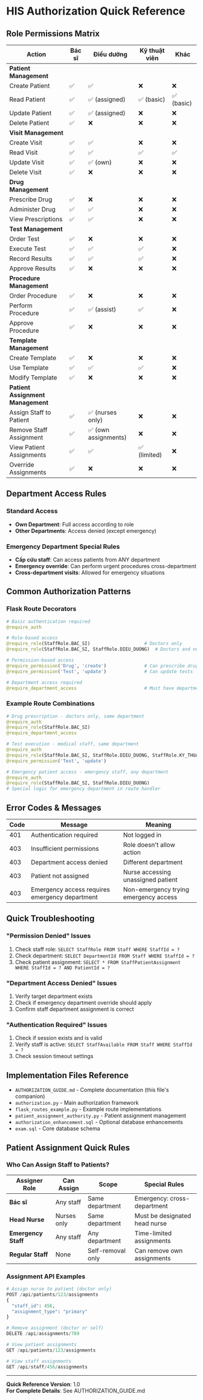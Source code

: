 # HIS Authorization Quick Reference

## Role Permissions Matrix

| Action | Bác sĩ | Điều dưỡng | Kỹ thuật viên | Khác |
|--------|---------|-------------|---------------|------|
| **Patient Management** |
| Create Patient | ✅ | ✅ | ❌ | ❌ |
| Read Patient | ✅ | ✅ (assigned) | ✅ (basic) | ✅ (basic) |
| Update Patient | ✅ | ✅ (assigned) | ❌ | ❌ |
| Delete Patient | ✅ | ❌ | ❌ | ❌ |
| **Visit Management** |
| Create Visit | ✅ | ✅ | ❌ | ❌ |
| Read Visit | ✅ | ✅ | ✅ | ✅ |
| Update Visit | ✅ | ✅ (own) | ❌ | ❌ |
| Delete Visit | ✅ | ❌ | ❌ | ❌ |
| **Drug Management** |
| Prescribe Drug | ✅ | ❌ | ❌ | ❌ |
| Administer Drug | ✅ | ✅ | ❌ | ❌ |
| View Prescriptions | ✅ | ✅ | ❌ | ❌ |
| **Test Management** |
| Order Test | ✅ | ❌ | ❌ | ❌ |
| Execute Test | ✅ | ✅ | ✅ | ❌ |
| Record Results | ✅ | ✅ | ✅ | ❌ |
| Approve Results | ✅ | ❌ | ❌ | ❌ |
| **Procedure Management** |
| Order Procedure | ✅ | ❌ | ❌ | ❌ |
| Perform Procedure | ✅ | ✅ (assist) | ✅ | ❌ |
| Approve Procedure | ✅ | ❌ | ❌ | ❌ |
| **Template Management** |
| Create Template | ✅ | ❌ | ❌ | ❌ |
| Use Template | ✅ | ✅ | ✅ | ❌ |
| Modify Template | ✅ | ❌ | ❌ | ❌ |
| **Patient Assignment Management** |
| Assign Staff to Patient | ✅ | ✅ (nurses only) | ❌ | ❌ |
| Remove Staff Assignment | ✅ | ✅ (own assignments) | ❌ | ❌ |
| View Patient Assignments | ✅ | ✅ | ✅ (limited) | ❌ |
| Override Assignments | ✅ | ❌ | ❌ | ❌ |

## Department Access Rules

### Standard Access
- **Own Department**: Full access according to role
- **Other Departments**: Access denied (except emergency)

### Emergency Department Special Rules
- **Cấp cứu staff**: Can access patients from ANY department
- **Emergency override**: Can perform urgent procedures cross-department
- **Cross-department visits**: Allowed for emergency situations

## Common Authorization Patterns

### Flask Route Decorators
```python
# Basic authentication required
@require_auth

# Role-based access
@require_role(StaffRole.BAC_SI)                    # Doctors only
@require_role(StaffRole.BAC_SI, StaffRole.DIEU_DUONG)  # Doctors and nurses

# Permission-based access
@require_permission('Drug', 'create')              # Can prescribe drugs
@require_permission('Test', 'update')              # Can update tests

# Department access required
@require_department_access                         # Must have department access
```

### Example Route Combinations
```python
# Drug prescription - doctors only, same department
@require_auth
@require_role(StaffRole.BAC_SI)
@require_department_access

# Test execution - medical staff, same department
@require_auth
@require_role(StaffRole.BAC_SI, StaffRole.DIEU_DUONG, StaffRole.KY_THUAT_VIEN)
@require_permission('Test', 'update')

# Emergency patient access - emergency staff, any department
@require_auth
@require_role(StaffRole.BAC_SI, StaffRole.DIEU_DUONG)
# Special logic for emergency department in route handler
```

## Error Codes & Messages

| Code | Message | Meaning |
|------|---------|---------|
| 401 | Authentication required | Not logged in |
| 403 | Insufficient permissions | Role doesn't allow action |
| 403 | Department access denied | Different department |
| 403 | Patient not assigned | Nurse accessing unassigned patient |
| 403 | Emergency access requires emergency department | Non-emergency trying emergency access |

## Quick Troubleshooting

### "Permission Denied" Issues
1. Check staff role: `SELECT StaffRole FROM Staff WHERE StaffId = ?`
2. Check department: `SELECT DepartmentId FROM Staff WHERE StaffId = ?`
3. Check patient assignment: `SELECT * FROM StaffPatientAssignment WHERE StaffId = ? AND PatientId = ?`

### "Department Access Denied" Issues
1. Verify target department exists
2. Check if emergency department override should apply
3. Confirm staff department assignment is correct

### "Authentication Required" Issues
1. Check if session exists and is valid
2. Verify staff is active: `SELECT StaffAvailable FROM Staff WHERE StaffId = ?`
3. Check session timeout settings

## Implementation Files Reference

- `AUTHORIZATION_GUIDE.md` - Complete documentation (this file's companion)
- `authorization.py` - Main authorization framework
- `flask_routes_example.py` - Example route implementations  
- `patient_assignment_authority.py` - Patient assignment management
- `authorization_enhancement.sql` - Optional database enhancements
- `exam.sql` - Core database schema

## Patient Assignment Quick Rules

### **Who Can Assign Staff to Patients?**

| Assigner Role | Can Assign | Scope | Special Rules |
|---------------|------------|-------|---------------|
| **Bác sĩ** | Any staff | Same department | Emergency: cross-department |
| **Head Nurse** | Nurses only | Same department | Must be designated head nurse |
| **Emergency Staff** | Any staff | Any department | Time-limited assignments |
| **Regular Staff** | None | Self-removal only | Can remove own assignments |

### **Assignment API Examples**
```python
# Assign nurse to patient (doctor only)
POST /api/patients/123/assignments
{
  "staff_id": 456,
  "assignment_type": "primary"
}

# Remove assignment (doctor or self)
DELETE /api/assignments/789

# View patient assignments
GET /api/patients/123/assignments

# View staff assignments  
GET /api/staff/456/assignments
```

---
**Quick Reference Version**: 1.0  
**For Complete Details**: See AUTHORIZATION_GUIDE.md
